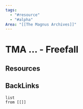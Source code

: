 ```yaml
---
tags:
  - "#resource"
  - "#alpha"
Area: "[[The Magnus Archives]]"
---
```


# TMA ... - Freefall


## Resources


## BackLinks

```dataview
list
from [[]]
```

